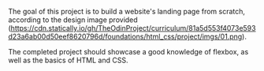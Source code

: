 The goal of this project is to build a website's landing page from scratch, according to the design image provided (https://cdn.statically.io/gh/TheOdinProject/curriculum/81a5d553f4073e593d23a6ab00d50eef8620796d/foundations/html_css/project/imgs/01.png). 

The completed project should showcase a good knowledge of flexbox, as well as the basics of HTML and CSS. 